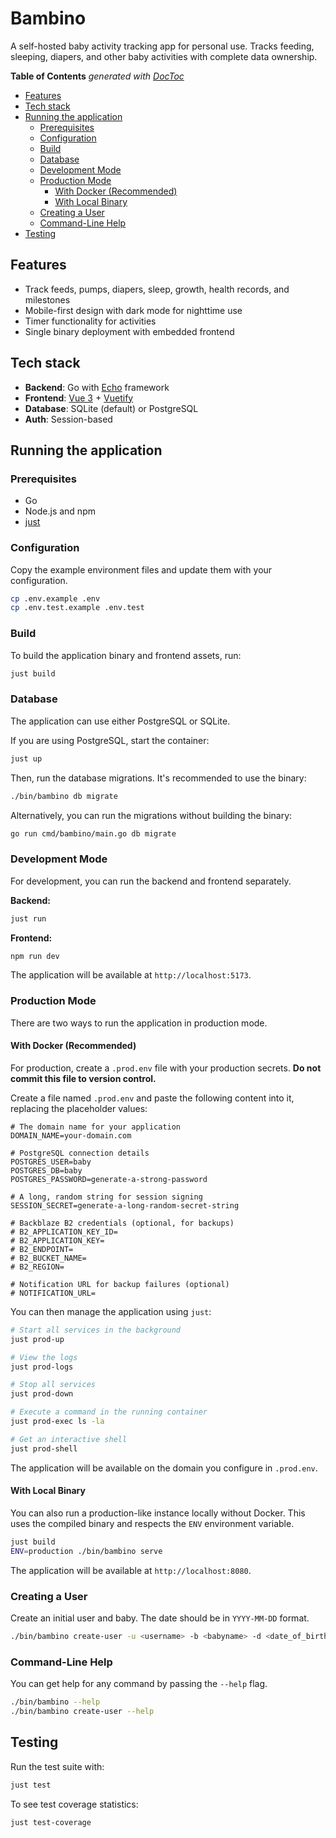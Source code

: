 # Bambino

A self-hosted baby activity tracking app for personal use. Tracks feeding, sleeping, diapers, and other baby activities with complete data ownership.

<!-- START doctoc generated TOC please keep comment here to allow auto update -->
<!-- DON'T EDIT THIS SECTION, INSTEAD RE-RUN doctoc TO UPDATE -->
**Table of Contents**  *generated with [DocToc](https://github.com/thlorenz/doctoc)*

- [Features](#features)
- [Tech stack](#tech-stack)
- [Running the application](#running-the-application)
  - [Prerequisites](#prerequisites)
  - [Configuration](#configuration)
  - [Build](#build)
  - [Database](#database)
  - [Development Mode](#development-mode)
  - [Production Mode](#production-mode)
    - [With Docker (Recommended)](#with-docker-recommended)
    - [With Local Binary](#with-local-binary)
  - [Creating a User](#creating-a-user)
  - [Command-Line Help](#command-line-help)
- [Testing](#testing)

<!-- END doctoc generated TOC please keep comment here to allow auto update -->


## Features

- Track feeds, pumps, diapers, sleep, growth, health records, and milestones
- Mobile-first design with dark mode for nighttime use
- Timer functionality for activities
- Single binary deployment with embedded frontend

## Tech stack

- **Backend**: Go with [Echo](https://echo.labstack.com/) framework
- **Frontend**: [Vue 3](https://vuejs.org/) + [Vuetify](https://vuetifyjs.com/)
- **Database**: SQLite (default) or PostgreSQL
- **Auth**: Session-based

## Running the application

### Prerequisites

- Go
- Node.js and npm
- [just](https://github.com/casey/just)

### Configuration

Copy the example environment files and update them with your configuration.

```bash
cp .env.example .env
cp .env.test.example .env.test
```

### Build

To build the application binary and frontend assets, run:

```bash
just build
```

### Database

The application can use either PostgreSQL or SQLite.

If you are using PostgreSQL, start the container:
```bash
just up
```

Then, run the database migrations. It's recommended to use the binary:
```bash
./bin/bambino db migrate
```

Alternatively, you can run the migrations without building the binary:
```bash
go run cmd/bambino/main.go db migrate
```

### Development Mode

For development, you can run the backend and frontend separately.

**Backend:**
```bash
just run
```

**Frontend:**
```bash
npm run dev
```
The application will be available at `http://localhost:5173`.

### Production Mode

There are two ways to run the application in production mode.

#### With Docker (Recommended)

For production, create a `.prod.env` file with your production secrets. **Do not commit this file to version control.**

Create a file named `.prod.env` and paste the following content into it, replacing the placeholder values:

```env
# The domain name for your application
DOMAIN_NAME=your-domain.com

# PostgreSQL connection details
POSTGRES_USER=baby
POSTGRES_DB=baby
POSTGRES_PASSWORD=generate-a-strong-password

# A long, random string for session signing
SESSION_SECRET=generate-a-long-random-secret-string

# Backblaze B2 credentials (optional, for backups)
# B2_APPLICATION_KEY_ID=
# B2_APPLICATION_KEY=
# B2_ENDPOINT=
# B2_BUCKET_NAME=
# B2_REGION=

# Notification URL for backup failures (optional)
# NOTIFICATION_URL=
```

You can then manage the application using `just`:

```bash
# Start all services in the background
just prod-up

# View the logs
just prod-logs

# Stop all services
just prod-down

# Execute a command in the running container
just prod-exec ls -la

# Get an interactive shell
just prod-shell
```

The application will be available on the domain you configure in `.prod.env`.

#### With Local Binary

You can also run a production-like instance locally without Docker. This uses the compiled binary and respects the `ENV` environment variable.

```bash
just build
ENV=production ./bin/bambino serve
```
The application will be available at `http://localhost:8080`.

### Creating a User

Create an initial user and baby. The date should be in `YYYY-MM-DD` format.

```bash
./bin/bambino create-user -u <username> -b <babyname> -d <date_of_birth>
```

### Command-Line Help

You can get help for any command by passing the `--help` flag.

```bash
./bin/bambino --help
./bin/bambino create-user --help
```

## Testing

Run the test suite with:

```bash
just test
```

To see test coverage statistics:

```bash
just test-coverage
```
